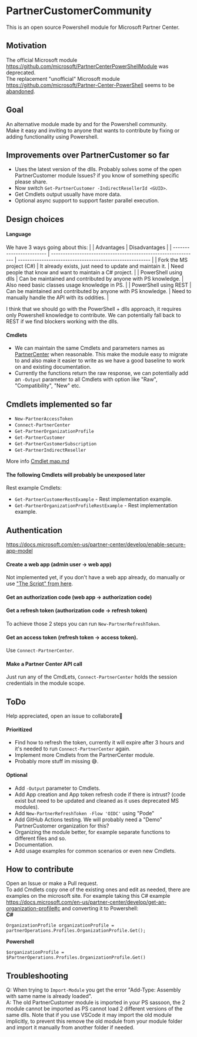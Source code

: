 # PartnerCustomerCommunity
This is an open source Powershell module for Microsoft Partner Center.

## Motivation
The official Microsoft module https://github.com/microsoft/PartnerCenterPowerShellModule was deprecated.</br>
The replacement "unofficial" Microsoft module https://github.com/microsoft/Partner-Center-PowerShell seems to be [abandoned](https://github.com/microsoft/Partner-Center-PowerShell/issues/396).

## Goal
An alternative module made by and for the Powershell community.</br>
Make it easy and inviting to anyone that wants to contribute by fixing or adding functionality using Powershell.

## Improvements over PartnerCustomer so far
* Uses the latest version of the dlls. Probably solves some of the open PartnerCustomer module Issues? if you know of something specific please share.
* Now switch `Get-PartnerCustomer -IndirectResellerId <GUID>`.
* Get Cmdlets output usually have more data.
* Optional async support to support faster parallel execution.

## Design choices
#### Language
We have 3 ways going about this:
|                          | Advantages                                                     | Disadvantages                                            |
| ------------------------ | -------------------------------------------------------------- | -------------------------------------------------------- |
| Fork the MS project (C#) | It already exists, just need to update and maintain it.        | Need people that know and want to maintain a C# project. |
| PowerShell using dlls    | Can be maintained and contributed by anyone with PS knowledge. | Also need basic classes usage knowledge in PS.           |
| PowerShell using REST    | Can be maintained and contributed by anyone with PS knowledge. | Need to manually handle the API with its oddities.       |

I think that we should go with the PowerShell + dlls approach, it requires only Powershell knowledge to contribute. We can potentially fall back to REST if we find blockers working with the dlls.

#### Cmdlets
* We can maintain the same Cmdlets and parameters names as [PartnerCenter](https://www.powershellgallery.com/packages/PartnerCenter/) when reasonable. This make the module easy to migrate to and also make it easier to write as we have a good baseline to work on and existing documentation.
* Currently the functions return the raw response, we can potentially add an `-Output` parameter to all Cmdlets with option like "Raw", "Compatibility", "New" etc.

## Cmdlets implemented so far
* `New-PartnerAccessToken`
* `Connect-PartnerCenter`
* `Get-PartnerOrganizationProfile`
* `Get-PartnerCustomer`
* `Get-PartnerCustomerSubscription`
* `Get-PartnerIndirectReseller`

More info [Cmdlet map.md](Cmdlet%20map.md)

#### The following Cmdlets will probably be unexposed later
Rest example Cmdlets:
* `Get-PartnerCustomerRestExample` - Rest implementation example.
* `Get-PartnerOrganizationProfileRestExample` - Rest implementation example.

## Authentication
https://docs.microsoft.com/en-us/partner-center/develop/enable-secure-app-model
#### Create a web app (admin user -> web app)
Not implemented yet, if you don't have a web app already, do manually or use ["The Script" from here](https://www.cyberdrain.com/connect-to-exchange-online-automated-when-mfa-is-enabled-using-the-secureapp-model/).
#### Get an authorization code (web app -> authorization code)
#### Get a refresh token (authorization code -> refresh token)
To achieve those 2 steps you can run `New-PartnerRefreshToken`.
#### Get an access token (refresh token -> access token).
Use `Connect-PartnerCenter`.
#### Make a Partner Center API call
Just run any of the CmdLets, `Connect-PartnerCenter` holds the session credentials in the module scope.

## ToDo
Help appreciated, open an issue to collaborate🙏
#### Prioritized
* Find how to refresh the token, currently it will expire after 3 hours and it's needed to run `Connect-PartnerCenter` again.
* Implement more Cmdlets from the PartnerCenter module.
* Probably more stuff im missing 😅.
#### Optional
* Add `-Output` parameter to Cmdlets.
* Add App creation and App token refresh code if there is intrust? (code exist but need to be updated and cleaned as it uses deprecated MS modules).
* Add `New-PartnerRefreshToken -Flow 'OIDC'` using "Pode"
* Add GitHub Actions testing. We will probably need a "Demo" PartnerCustomer organization for this?
* Organizing the module better, for example separate functions to different files and so.
* Documentation.
* Add usage examples for common scenarios or even new Cmdlets.

## How to contribute
Open an Issue or make a Pull request.</br>
To add Cmdlets copy one of the existing ones and edit as needed, there are examples on the microsoft site.
For example taking this C# example https://docs.microsoft.com/en-us/partner-center/develop/get-an-organization-profile#c and converting it to Powershell:</br>
**C#**
```CSharp
OrganizationProfile organizationProfile = partnerOperations.Profiles.OrganizationProfile.Get();
```
**Powershell**
```pwsh
$organizationProfile = $PartnerOperations.Profiles.OrganizationProfile.Get()
```

## Troubleshooting
Q: When trying to `Import-Module` you get the error "Add-Type: Assembly with same name is already loaded".</br>
A: The old PartnerCustomer module is imported in your PS sassoon, the 2 module cannot be imported as PS cannot load 2 different versions of the same dlls.
Note that if you use VSCode it may import the old module implicitly, to prevent this remove the old module from your module folder and import it manually from another folder if needed.